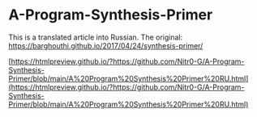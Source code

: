 # A-Program-Synthesis-Primer
This is a translated article into Russian. The original: https://barghouthi.github.io/2017/04/24/synthesis-primer/

[https://htmlpreview.github.io/?https://github.com/Nitr0-G/A-Program-Synthesis-Primer/blob/main/A%20Program%20Synthesis%20Primer%20RU.html](https://htmlpreview.github.io/?https://github.com/Nitr0-G/A-Program-Synthesis-Primer/blob/main/A%20Program%20Synthesis%20Primer%20RU.html)
